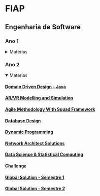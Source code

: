 # FIAP
## Engenharia de Software

### Ano 1
<details>
  <summary>Matérias</summary>
  
  #### [Computional Thinking With Python](https://github.com/orgs/Rafafaaa-FIAP/repositories?q=CTP-+sort%3Aname-asc)
  #### [Edge Computing & Computer Systems](https://github.com/orgs/Rafafaaa-FIAP/repositories?q=EDG-+sort%3Aname-asc)
  #### [Front-End Design](https://github.com/orgs/Rafafaaa-FIAP/repositories?q=FRO-+sort%3Aname-asc)
  #### [Web Development](https://github.com/orgs/Rafafaaa-FIAP/repositories?q=WEB-+sort%3Aname-asc)
  #### [Challenge](https://github.com/orgs/Rafafaaa-FIAP/repositories?q=CHL1-+sort%3Aname-asc)
  #### [Global Solution - Semestre 1](https://github.com/orgs/Rafafaaa-FIAP/repositories?q=GS01-+sort%3Aname-asc)
  #### [Global Solution - Semestre 2](https://github.com/orgs/Rafafaaa-FIAP/repositories?q=GS02-+sort%3Aname-asc)
</details>

### Ano 2
<details open>
  <summary>Matérias</summary>
  
  #### [Domain Driven Design - Java](https://github.com/orgs/Rafafaaa-FIAP/repositories?q=JAV-+sort%3Aname-asc)
  #### [AR/VR Modelling and Simulation](https://github.com/orgs/Rafafaaa-FIAP/repositories?q=ARV-+sort%3Aname-asc)
  #### [Agile Methodology With Squad Framework](https://github.com/orgs/Rafafaaa-FIAP/repositories?q=AGI-+sort%3Aname-asc)
  #### [Database Design](https://github.com/orgs/Rafafaaa-FIAP/repositories?q=DAT-+sort%3Aname-asc)
  #### [Dynamic Programming](https://github.com/orgs/Rafafaaa-FIAP/repositories?q=DYN-+sort%3Aname-asc)
  #### [Network Architect Solutions](https://github.com/orgs/Rafafaaa-FIAP/repositories?q=NET-+sort%3Aname-asc)
  #### [Data Science & Statistical Computing](https://github.com/orgs/Rafafaaa-FIAP/repositories?q=DSC-+sort%3Aname-asc)
  #### [Challenge](https://github.com/orgs/Rafafaaa-FIAP/repositories?q=CHL2-+sort%3Aname-asc)
  #### [Global Solution - Semestre 1](https://github.com/orgs/Rafafaaa-FIAP/repositories?q=GS03-+sort%3Aname-asc)
  #### [Global Solution - Semestre 2](https://github.com/orgs/Rafafaaa-FIAP/repositories?q=GS04-+sort%3Aname-asc)
</details>
